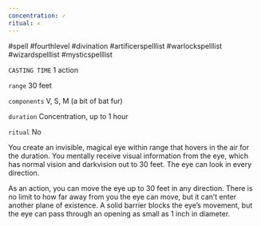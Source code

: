 ```yaml
---
concentration: ✓
ritual: 𐄂
---
```

#spell #fourthlevel #divination #artificerspelllist #warlockspelllist #wizardspelllist #mysticspelllist

`CASTING TIME`
1 action

`range`
30 feet

`components`
V, S, M (a bit of bat fur)

`duration`
Concentration, up to 1 hour

`ritual`
No

You create an invisible, magical eye within range that hovers in the air for the duration. You mentally receive visual information from the eye, which has normal vision and darkvision out to 30 feet. The eye can look in every direction.

As an action, you can move the eye up to 30 feet in any direction. There is no limit to how far away from you the eye can move, but it can’t enter another plane of existence. A solid barrier blocks the eye’s movement, but the eye can pass through an opening as small as 1 inch in diameter.